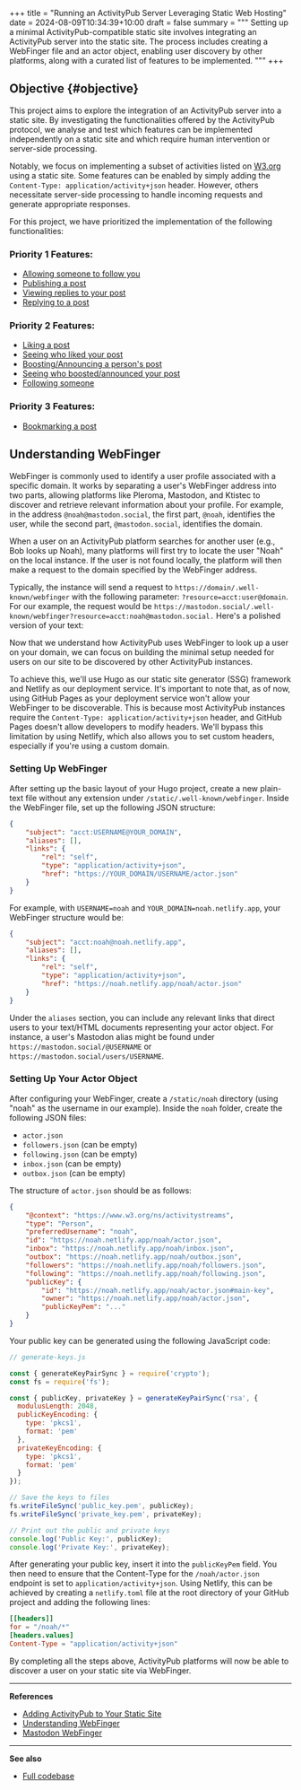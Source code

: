 +++
title = "Running an ActivityPub Server Leveraging Static Web Hosting"
date = 2024-08-09T10:34:39+10:00
draft = false
summary = """
Setting up a minimal ActivityPub-compatible static site involves integrating an ActivityPub server into the static site. The process includes creating a WebFinger file and an actor object, enabling user discovery by other platforms, along with a curated list of features to be implemented.
"""
+++

## Objective {#objective}

This project aims to explore the integration of an ActivityPub server into a static site. By investigating the functionalities offered by the ActivityPub protocol, we analyse and test which features can be implemented independently on a static site and which require human intervention or server-side processing.

Notably, we focus on implementing a subset of activities listed on [W3.org](https://www.w3.org/ns/activitystreams) using a static site. Some features can be enabled by simply adding the `Content-Type: application/activity+json` header. However, others necessitate server-side processing to handle incoming requests and generate appropriate responses.

For this project, we have prioritized the implementation of the following functionalities:

### Priority 1 Features:
- [Allowing someone to follow you](/page/extra/getting_follow_feature)
- [Publishing a post](/page/extra/publish_post_feature)
- [Viewing replies to your post](/page/extra/getting_replies_feature)
- [Replying to a post](/page/extra/posting_reply_feature)

### Priority 2 Features:
- [Liking a post]()
- [Seeing who liked your post]()
- [Boosting/Announcing a person's post]()
- [Seeing who boosted/announced your post]()
- [Following someone](/page/extra/following_feature)

### Priority 3 Features:
- [Bookmarking a post]()

## Understanding WebFinger

WebFinger is commonly used to identify a user profile associated with a specific domain. It works by separating a user's WebFinger address into two parts, allowing platforms like Pleroma, Mastodon, and Ktistec to discover and retrieve relevant information about your profile. For example, in the address `@noah@mastodon.social`, the first part, `@noah`, identifies the user, while the second part, `@mastodon.social`, identifies the domain.

When a user on an ActivityPub platform searches for another user (e.g., Bob looks up Noah), many platforms will first try to locate the user "Noah" on the local instance. If the user is not found locally, the platform will then make a request to the domain specified by the WebFinger address.

Typically, the instance will send a request to `https://domain/.well-known/webfinger` with the following parameter: `?resource=acct:user@domain`. For our example, the request would be `https://mastodon.social/.well-known/webfinger?resource=acct:noah@mastodon.social.`
Here's a polished version of your text:

Now that we understand how ActivityPub uses WebFinger to look up a user on your domain, we can focus on building the minimal setup needed for users on our site to be discovered by other ActivityPub instances.

To achieve this, we'll use Hugo as our static site generator (SSG) framework and Netlify as our deployment service. It's important to note that, as of now, using GitHub Pages as your deployment service won't allow your WebFinger to be discoverable. This is because most ActivityPub instances require the `Content-Type: application/activity+json` header, and GitHub Pages doesn't allow developers to modify headers. We'll bypass this limitation by using Netlify, which also allows you to set custom headers, especially if you're using a custom domain.

### Setting Up WebFinger

After setting up the basic layout of your Hugo project, create a new plain-text file without any extension under `/static/.well-known/webfinger`. Inside the WebFinger file, set up the following JSON structure:

```json
{
	"subject": "acct:USERNAME@YOUR_DOMAIN",
	"aliases": [],
	"links": {
		"rel": "self",
		"type": "application/activity+json",
		"href": "https://YOUR_DOMAIN/USERNAME/actor.json"
	}
}
```

For example, with `USERNAME=noah` and `YOUR_DOMAIN=noah.netlify.app`, your WebFinger structure would be:

```json
{
	"subject": "acct:noah@noah.netlify.app",
	"aliases": [],
	"links": {
		"rel": "self",
		"type": "application/activity+json",
		"href": "https://noah.netlify.app/noah/actor.json"
	}
}
```

Under the `aliases` section, you can include any relevant links that direct users to your text/HTML documents representing your actor object. For instance, a user's Mastodon alias might be found under `https://mastodon.social/@USERNAME` or `https://mastodon.social/users/USERNAME`.

### Setting Up Your Actor Object

After configuring your WebFinger, create a `/static/noah` directory (using "noah" as the username in our example). Inside the `noah` folder, create the following JSON files:

- `actor.json`
- `followers.json` (can be empty)
- `following.json` (can be empty)
- `inbox.json` (can be empty)
- `outbox.json` (can be empty)

The structure of `actor.json` should be as follows:

```json
{
	"@context": "https://www.w3.org/ns/activitystreams",
	"type": "Person",
	"preferredUsername": "noah",
	"id": "https://noah.netlify.app/noah/actor.json",
	"inbox": "https://noah.netlify.app/noah/inbox.json",
	"outbox": "https://noah.netlify.app/noah/outbox.json",
	"followers": "https://noah.netlify.app/noah/followers.json",
	"following": "https://noah.netlify.app/noah/following.json",
	"publicKey": {
		"id": "https://noah.netlify.app/noah/actor.json#main-key", 
		"owner": "https://noah.netlify.app/noah/actor.json",
		"publicKeyPem": "..."
	}
}
```

Your public key can be generated using the following JavaScript code:

```javascript
// generate-keys.js

const { generateKeyPairSync } = require('crypto');
const fs = require('fs');

const { publicKey, privateKey } = generateKeyPairSync('rsa', {
  modulusLength: 2048,
  publicKeyEncoding: {
    type: 'pkcs1',
    format: 'pem'
  },
  privateKeyEncoding: {
    type: 'pkcs1',
    format: 'pem'
  }
});

// Save the keys to files
fs.writeFileSync('public_key.pem', publicKey);
fs.writeFileSync('private_key.pem', privateKey);

// Print out the public and private keys
console.log('Public Key:', publicKey);
console.log('Private Key:', privateKey);
```

After generating your public key, insert it into the `publicKeyPem` field. You then need to ensure that the Content-Type for the `/noah/actor.json` endpoint is set to `application/activity+json`. Using Netlify, this can be achieved by creating a `netlify.toml` file at the root directory of your GitHub project and adding the following lines:

```toml
[[headers]]
for = "/noah/*"
[headers.values]
Content-Type = "application/activity+json"
```

By completing all the steps above, ActivityPub platforms will now be able to discover a user on your static site via WebFinger.

---
**References**
- [Adding ActivityPub to Your Static Site](https://paul.kinlan.me/adding-activity-pub-to-your-static-site/)
- [Understanding WebFinger](https://webfinger.net/)
- [Mastodon WebFinger](https://docs.joinmastodon.org/spec/webfinger/)

---
**See also** 
- [Full codebase](/page/extra/activitypub_codebase)